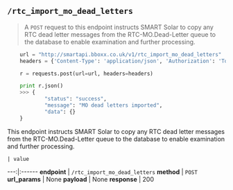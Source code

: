 ## `/rtc_import_mo_dead_letters`

> A `POST` request to this endpoint instructs SMART Solar to copy any RTC dead letter messages from the RTC-MO.Dead-Letter queue to the database to enable examination and further processing.

```python
    url = "http://smartapi.bboxx.co.uk/v1/rtc_import_mo_dead_letters"
    headers = {'Content-Type': 'application/json', 'Authorization': 'Token token=' + A_VALID_TOKEN}

    r = requests.post(url=url, headers=headers)

    print r.json()
    >>> {
            "status": "success",
            "message": "MO dead letters imported",
            "data": {}
    }
```

This endpoint instructs SMART Solar to copy any RTC dead letter messages from the RTC-MO.Dead-Letter queue to the database to enable examination and further processing.

    | value 
---:|:------
__endpoint__ | `/rtc_import_mo_dead_letters`
__method__ | `POST`
__url_params__ | None
__payload__ | None
__response__ | 200

